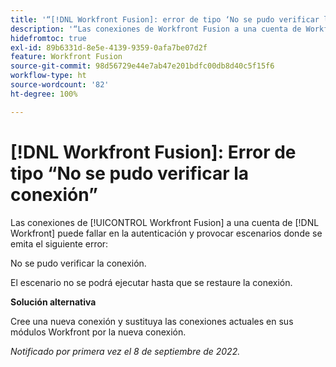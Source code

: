 ```yaml
---
title: '“[!DNL Workfront Fusion]: error de tipo ‘No se pudo verificar la conexión’”'
description: '“Las conexiones de Workfront Fusion a una cuenta de Workfront pueden fallar en la autenticación y provocar escenarios que emitan el siguiente error: No se pudo verificar la conexión”.'
hidefromtoc: true
exl-id: 89b6331d-8e5e-4139-9359-0afa7be07d2f
feature: Workfront Fusion
source-git-commit: 98d56729e44e7ab47e201bdfc00db8d40c5f15f6
workflow-type: ht
source-wordcount: '82'
ht-degree: 100%

---
```


# [!DNL Workfront Fusion]: Error de tipo “No se pudo verificar la conexión”

<!--This article is live by request for the workaround-->

Las conexiones de [!UICONTROL Workfront Fusion] a una cuenta de [!DNL Workfront] puede fallar en la autenticación y provocar escenarios donde se emita el siguiente error:

No se pudo verificar la conexión.

El escenario no se podrá ejecutar hasta que se restaure la conexión.

**Solución alternativa**

Cree una nueva conexión y sustituya las conexiones actuales en sus módulos Workfront por la nueva conexión.

_Notificado por primera vez el 8 de septiembre de 2022._
